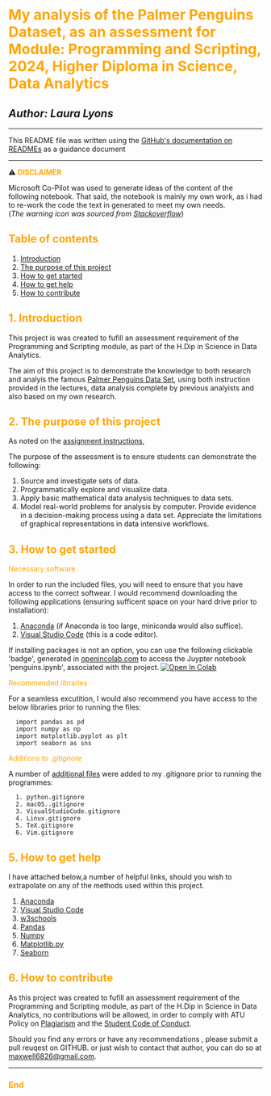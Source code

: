 
# <span style="color:orange ">My analysis of the Palmer Penguins Dataset, as an assessment for Module: Programming and Scripting, 2024, Higher Diploma in Science, Data Analytics <span>

## *Author: Laura Lyons*

***

This README file was written using the [GitHub's documentation on READMEs](https://docs.github.com/en/repositories/managing-your-repositorys-settings-and-features/customizing-your-repository/about-readmes) as a guidance document
***

  &#x26a0;&#xfe0f;<span style="color:orange "> **DISCLAIMER** <span>

  Microsoft Co-Pilot was used to generate ideas of the content of the following notebook. That said, the notebook is mainly my own work, as i had to re-work the code the text in generated to meet my own needs.\
    (*The warning icon was sourced from [Stackoverflow](https://stackoverflow.com/questions/50544499/how-to-make-a-styled-markdown-admonition-box-in-a-github-gist)*)

## <span style="color:orange ">**Table of contents** <span>

  1. [Introduction](#introduction)
  1. [The purpose of this project](#the-purpose-of-this-project)
  1. [How to get started](#how-to-get-started)
  1. [How to get help](#5-how-to-get-help)
  1. [How to contribute](#6-how-to-contribute)

## <span style="color:orange ">1. Introduction <span>

This project is was created to fufill an assessment requirement of the Programming and Scripting module, as part of the H.Dip in Science in Data Analytics.

The aim of this project is to demonstrate the knowledge to both research and analyis the famous [Palmer Penguins Data Set](https://raw.githubusercontent.com/mwaskom/seaborn-data/master/penguins.csv), using both instruction provided in the lectures, data analysis complete by previous analyists and also based on my own research.

## <span style="color:orange ">2. The purpose of this project <span>

As noted on the [assignment instructions](https://ianmcloughlin.github.io/2324_principles_of_data_analytics/),

The purpose of the assessment is to ensure students can demonstrate the following:

1. Source and investigate sets of data.
1. Programmatically explore and visualize data.
1. Apply basic mathematical data analysis techniques to data sets.
1. Model real-world problems for analysis by computer.
Provide evidence in a decision-making process using a data set.
Appreciate the limitations of graphical representations in data intensive workflows.

## <span style="color:orange ">3. How to get started <span> 

<span style="color:orange "> Necessary software <span> 

In order to run the included files, you will need to ensure that you have access to the correct softwear. I would recommend downloading the following applications (ensuring sufficent space on your hard drive prior to installation):

1. [Anaconda](https://www.atu.ie/sites/default/files/2024-02/aqae022-academic-integrity-policy-1.pdf) (if Anaconda is too large, miniconda would also suffice).
2. [Visual Studio Code](https://code.visualstudio.com/Download) (this is a code editor).

If installing packages is not an option, you can use the following clickable 'badge', generated in [openincolab.com](https://openincolab.com/) to access the Juypter notebook 'penguins.ipynb', associated with the project.
<a target="_blank" href="https://colab.research.google.com/github/Laura6826/PofDA-mywork/blob/d15060d2db8740b10fe977c72a09c26edc6bd071/penguins.ipynb">
<img src="https://colab.research.google.com/assets/colab-badge.svg" alt="Open In Colab"/>
</a>

<span style="color:orange "> Recommended libraries <span> 

For a seamless excutition, I would also recommend you have access to the below libraries prior to running the files:
```
  import pandas as pd
  import numpy as np
  import matplotlib.pyplot as plt
  import seaborn as sns
```

<span style="color:orange "> Additions to *.gitignore*<span> 

A number of [additional files](https://github.com/github/gitignore/tree/main/Global) were added to my .gitignore prior to running the programmes:

```
  1. python.gitignore
  2. macOS..gitignore
  3. VisualStudioCode.gitignore
  4. Linux.gitignore
  5. TeX.gitignore
  6. Vim.gitignore
```

## <span style="color:orange "> 5. How to get help <span> 

I have attached below,a number of helpful links, should you wish to extrapolate on any of the methods used within this project.

1. [Anaconda](https://www.atu.ie/sites/default/files/2024-02/aqae022-academic-integrity-policy-1.pdf) 
1. [Visual Studio Code](https://code.visualstudio.com/Download)
1. [w3schools](https://www.w3schools.com/)
1. [Pandas](https://pandas.pydata.org/)
1. [Numpy](https://numpy.org/)
1. [Matplotlib.py](https://matplotlib.org/)
1. [Seaborn](https://seaborn.pydata.org/)

## <span style="color:orange "> 6. How to contribute <span> 

As this project was created to fufill an assessment requirement of the Programming and Scripting module, as part of the H.Dip in Science in Data Analytics, no contributions will be allowed, in order to comply with ATU Policy on [Plagiarism](https://www.atu.ie/sites/default/files/2024-02/aqae022-academic-integrity-policy-1.pdf) and the [Student Code of Conduct](https://www.atu.ie/sites/default/files/2022-08/Student%20Code_Final_August_2022.pdf).

Should you find any errors or have any recommendations , please submit a pull reuqest on GITHUB. or just wish to contact that author, you can do so at maxwell6826@gmail.com. 

***
### <span style="color:orange"> End